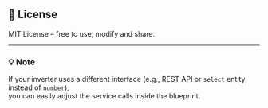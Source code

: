 ## 📝 License

MIT License – free to use, modify and share.

---

### 💡 Note
If your inverter uses a different interface (e.g., REST API or `select` entity instead of `number`),  
you can easily adjust the service calls inside the blueprint.
